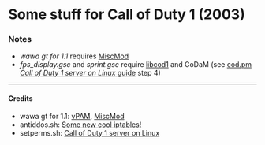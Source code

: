 # Some stuff for Call of Duty 1 (2003)
### Notes
- *wawa gt for 1.1* requires [MiscMod](https://cod.pm/guide/d0da8d/installing-and-configuring-codam-miscmod)
- *fps_display.gsc* and *sprint.gsc* require [libcod1](https://github.com/cod1dev/libcod1) and CoDaM (see [cod.pm *Call of Duty 1 server on Linux* guide](https://cod.pm/guide/a7a40b/call-of-duty-1-server-on-linux-installing-and-configuring) step 4)
___
#### Credits
- wawa gt for 1.1: [vPAM](https://github.com/v-cod/vPAM), [MiscMod](https://github.com/cato-a/CoDaM_MiscMod)
- antiddos.sh: [Some new cool iptables!](http://icculus.org/pipermail/cod/2012-March/016004.html)
- setperms.sh: [Call of Duty 1 server on Linux](https://cod.pm/guide/a7a40b/call-of-duty-1-server-on-linux-installing-and-configuring)
